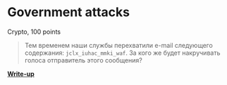 # Government attacks

Crypto, 100 points

> Тем временем наши службы перехватили e-mail следующего содержания: `jclx_iuhac_mmki_waf`. За кого же будет накручивать голоса отправитель этого сообщения?

**[Write-up](WRITEUP.md)**
